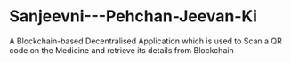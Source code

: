 # Sanjeevni---Pehchan-Jeevan-Ki
A Blockchain-based Decentralised Application which is used to Scan a QR code on the Medicine and retrieve its details from Blockchain
